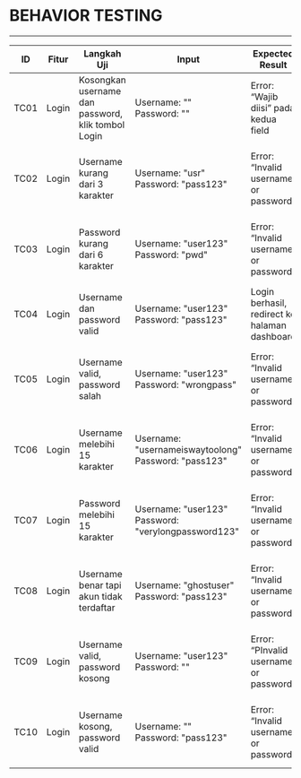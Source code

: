 # BEHAVIOR TESTING  
---
| ID   | Fitur | Langkah Uji                                        | Input                                                   | Expected Result                               | Actual | Status |
| ---- | ----- | -------------------------------------------------- | ------------------------------------------------------- | --------------------------------------------- | ------ | ------ |
| TC01 | Login | Kosongkan username dan password, klik tombol Login | Username: ""<br>Password: ""                            | Error: “Wajib diisi” pada kedua field         | Muncul pesan " tidak boleh kosong"        | ✅ Passed       |
| TC02 | Login | Username kurang dari 3 karakter                    | Username: "usr"<br>Password: "pass123"                  | Error: “Invalid username or password”          | Muncul pesan Invalid username or password       |   ✅ Passed     |
| TC03 | Login | Password kurang dari 6 karakter                    | Username: "user123"<br>Password: "pwd"                  | Error: “Invalid username or password”          |   Muncul pesan Invalid username or password     | ✅ Passed       |
| TC04 | Login | Username dan password valid                        | Username: "user123"<br>Password: "pass123"              | Login berhasil, redirect ke halaman dashboard |    Diarahkan ke halaman Dashboard    |   ✅ Passed     |
| TC05 | Login | Username valid, password salah                     | Username: "user123"<br>Password: "wrongpass"            | Error: “Invalid username or password”         |  Muncul pesan Invalid username or password      |    ✅ Passed    |
| TC06 | Login | Username melebihi 15 karakter                      | Username: "usernameiswaytoolong"<br>Password: "pass123" | Error: “Invalid username or password”        |   Muncul pesan Invalid username or password     | ✅ Passed       |
| TC07 | Login | Password melebihi 15 karakter                      | Username: "user123"<br>Password: "verylongpassword123"  | Error: “Invalid username or password”        |  Muncul pesan Invalid username or password      |  ✅ Passed      |
| TC08 | Login | Username benar tapi akun tidak terdaftar           | Username: "ghostuser"<br>Password: "pass123"            | Error: “Invalid username or password”                 |  Muncul pesan Invalid username or password      |  ✅ Passed      |
| TC09 | Login | Username valid, password kosong                    | Username: "user123"<br>Password: ""                     | Error: “PInvalid username or password”                 |   Muncul pesan Invalid username or password     |   ✅ Passed     |
| TC10 | Login | Username kosong, password valid                    | Username: ""<br>Password: "pass123"                     | Error: “Invalid username or password”                 |     Muncul pesan Invalid username or password   |  ✅ Passed      |
